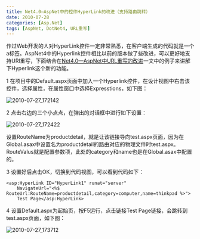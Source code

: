 ```yaml
---
title: Net4.0—AspNet中的控件HyperLink的改进（支持路由跳转）
date: 2010-07-28
categories: [Asp.Net]
tags: [AspNet, DotNet4, URL重写]
---
```


作过Web开发的人对HyperLink控件一定非常熟悉，在客户端生成的代码就是一个a标签。AspNet4中的Hyperlink控件相比以前的版本做了些改进，可以更好地支持URl重写，下面结合在[Net4.0—AspNet中URL重写的改进](http://blog.fwhyy.com/?p=20)一文中的例子来讲解下Hyperlink这个新的功能。

1 在项目中的Default.aspx页面中加入一个Hyperlink控件，在设计视图中右击该控件，选择属性，在属性窗口中选择Expresstions，如下图：

![2010-07-27_172142](http://oec2003.qiniudn.com/2010-07-27_172142.png)

2 点击右边的三个小点点，在弹出的对话框中进行如下设置：

![2010-07-27_172422](http://oec2003.qiniudn.com/2010-07-27_172422.png)

设置RouteName为productdetail，就是让该链接导向test.aspx页面，因为在Global.asax中设置名为productdetail的路由对应的物理文件时test.aspx。RouteValus就是配置参数项，此处的category和name也是在Global.asax中配置的。

3 设置好后点击OK，切换到代码视图，可以看到代码如下：

```
<asp:HyperLink ID="HyperLink1" runat="server"
    NavigateUrl="<%$ RouteUrl:RouteName=productdetail,category=computer,name=thinkpad %>">
    Test Page</asp:HyperLink>
```

4 设置Default.aspx为起始页，按F5运行，点击链接Test Page链接，会跳转到test.aspx页面，如下图：

![2010-07-27_173712](http://oec2003.qiniudn.com/2010-07-27_173712.png)


